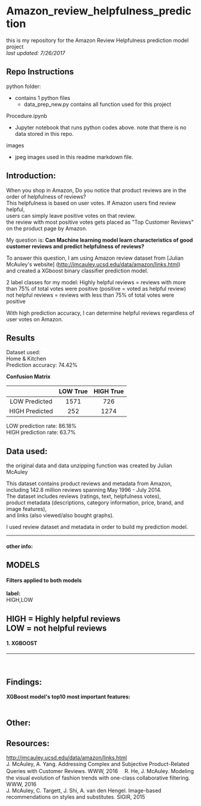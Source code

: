 # Amazon_review_helpfulness_prediction
this is my repository for the Amazon Review Helpfulness prediction model project  
_last updated: 7/26/2017_  

## Repo Instructions

python folder:  
+ contains 1 python files  
   * data_prep_new.py contains all function used for this project  
   
Procedure.ipynb  
+ Jupyter notebook that runs python codes above. note that there is no data stored in this repo.

images  
+ jpeg images used in this readme markdown file.  

## Introduction:
When you shop in Amazon, Do you notice that product reviews are in the order of helpfulness of reviews?  
This helpfulness is based on user votes. If Amazon users find review helpful,  
users can simply leave positive votes on that review.  
the review with most positive votes gets placed as "Top Customer Reviews" on the product page by Amazon.  
  
My question is:
**Can Machine learning model learn characteristics of good customer reviews and predict helpfulness of reviews?**

To answer this question, I am using Amazon review dataset from [Julian McAuley's website] (http://jmcauley.ucsd.edu/data/amazon/links.html)  
and created a XGboost binary classifier prediction model.  

2 label classes for my model:
Highly helpful reviews = reviews with more than 75% of total votes were positive (positive = voted as helpful review)  
not helpful reviews = reviews with less than 75% of total votes were positive  

With high prediction accuracy, I can determine helpful reviews regardless of user votes on Amazon.

## Results  
Dataset used:  
Home & Kitchen  
Prediction accuracy: 74.42%  

**Confusion Matrix**  

|                 |      LOW True       |        HIGH True       |
|:--------------: | :------------------:|:----------------------:|
|  LOW Predicted  |         1571        |            726         |
|  HIGH Predicted |          252        |           1274         |  

LOW prediction rate: 86.18%  
HIGH prediction rate: 63.7%  
  
## Data used:

the original data and data unzipping function was created by Julian McAuley

This dataset contains product reviews and metadata from Amazon,   
including 142.8 million reviews spanning May 1996 - July 2014.   
The dataset includes reviews (ratings, text, helpfulness votes),   
product metadata (descriptions, category information, price, brand, and image features),   
and links (also viewed/also bought graphs).  

I used review dataset and metadata in order to build my prediction model.

------------
#### other info:

## MODELS
#### Filters applied to both models  
  
**label:**  
HIGH,LOW

HIGH = Highly helpful reviews  
LOW = not helpful reviews  
-----------------
#### 1. XGBOOST
  
-------------------------
　　
## Findings:  
 
   
**XGBoost model's top10 most important features:**  
　　
## Other:  
  
## Resources:  

http://jmcauley.ucsd.edu/data/amazon/links.html  
J. McAuley, A. Yang. Addressing Complex and Subjective Product-Related Queries with Customer Reviews. WWW, 2016　
R. He, J. McAuley. Modeling the visual evolution of fashion trends with one-class collaborative filtering. WWW, 2016  
J. McAuley, C. Targett, J. Shi, A. van den Hengel. Image-based recommendations on styles and substitutes. SIGIR, 2015  

